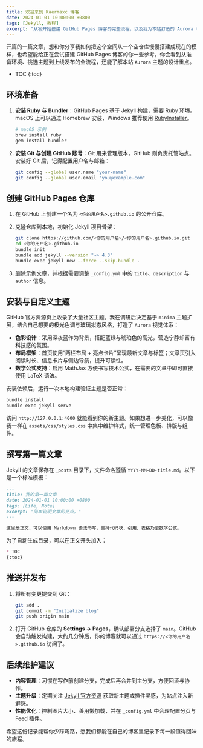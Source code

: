 ```yaml
---
title: 欢迎来到 Kaermaxc 博客
date: 2024-01-01 10:00:00 +0800
tags: [Jekyll, 教程]
excerpt: "从零开始搭建 GitHub Pages 博客的完整流程，以及我为本站打造的 Aurora 夜空主题设计思路。"
---
```

开篇的一篇文章，想和你分享我如何把这个空间从一个空仓库慢慢搭建成现在的模样，也希望能给正在尝试搭建 GitHub Pages 博客的你一些参考。你会看到从准备环境、挑选主题到上线发布的全流程，还能了解本站 `Aurora` 主题的设计重点。

* TOC
{:toc}

## 环境准备

1. **安装 Ruby 与 Bundler**：GitHub Pages 基于 Jekyll 构建，需要 Ruby 环境。macOS 上可以通过 Homebrew 安装，Windows 推荐使用 [RubyInstaller](https://rubyinstaller.org/)。

   ```bash
   # macOS 示例
   brew install ruby
   gem install bundler
   ```

2. **安装 Git 与创建 GitHub 账号**：Git 用来管理版本，GitHub 则负责托管站点。安装好 Git 后，记得配置用户名与邮箱：

   ```bash
   git config --global user.name "your-name"
   git config --global user.email "you@example.com"
   ```

## 创建 GitHub Pages 仓库

1. 在 GitHub 上创建一个名为 `<你的用户名>.github.io` 的公开仓库。
2. 克隆仓库到本地，初始化 Jekyll 项目骨架：

   ```bash
   git clone https://github.com/<你的用户名>/<你的用户名>.github.io.git
   cd <你的用户名>.github.io
   bundle init
   bundle add jekyll --version "~> 4.3"
   bundle exec jekyll new --force --skip-bundle .
   ```

3. 删除示例文章，并根据需要调整 `_config.yml` 中的 `title`、`description` 与 `author` 信息。

## 安装与自定义主题

GitHub 官方资源页上收录了大量社区主题。我在调研后决定基于 `minima` 主题扩展，结合自己想要的极光色调与玻璃拟态风格，打造了 `Aurora` 视觉体系：

- **色彩设计**：采用深夜蓝作为背景，搭配蓝绿与琥珀色的高光，营造宁静却富有科技感的氛围。
- **布局框架**：首页使用“两栏布局 + 亮点卡片”呈现最新文章与标签；文章页引入阅读时长、信息卡片与侧边导航，提升可读性。
- **数学公式支持**：启用 MathJax 方便书写技术公式，在需要的文章中即可直接使用 LaTeX 语法。

安装依赖后，运行一次本地构建验证主题是否正常：

```bash
bundle install
bundle exec jekyll serve
```

访问 `http://127.0.0.1:4000` 就能看到你的新主题。如果想进一步美化，可以像我一样在 `assets/css/styles.css` 中集中维护样式，统一管理色板、排版与组件。

## 撰写第一篇文章

Jekyll 的文章保存在 `_posts` 目录下，文件命名遵循 `YYYY-MM-DD-title.md`。以下是一个标准模板：

```markdown
---
title: 我的第一篇文章
date: 2024-01-01 10:00:00 +0800
tags: [Life, Note]
excerpt: "简单说明文章的亮点。"
---

这里是正文，可以使用 Markdown 语法书写，支持代码块、引用、表格乃至数学公式。
```

为了自动生成目录，可以在正文开头加入：

```markdown
* TOC
{:toc}
```

## 推送并发布

1. 将所有变更提交到 Git：

   ```bash
   git add .
   git commit -m "Initialize blog"
   git push origin main
   ```

2. 打开 GitHub 仓库的 **Settings → Pages**，确认部署分支选择了 `main`。GitHub 会自动触发构建，大约几分钟后，你的博客就可以通过 `https://<你的用户名>.github.io` 访问了。

## 后续维护建议

- **内容管理**：习惯在写作前创建分支，完成后再合并到主分支，方便回滚与协作。
- **主题升级**：定期关注 [Jekyll 官方资源](https://jekyllrb.com/resources/) 获取新主题或插件灵感，为站点注入新鲜感。
- **性能优化**：控制图片大小、善用懒加载，并在 `_config.yml` 中合理配置分页与 Feed 插件。

希望这份记录能帮你少踩弯路，愿我们都能在自己的博客里记录下每一段值得回味的旅程。
